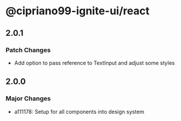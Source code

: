 # @cipriano99-ignite-ui/react

## 2.0.1

### Patch Changes

- Add option to pass reference to TextInput and adjust some styles

## 2.0.0

### Major Changes

- a111178: Setup for all components into design system
